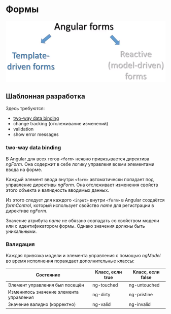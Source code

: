 # Формы

![механизмы разработки форм](https://github.com/SpaceHead1C/Angular6-for-Dummies/blob/master/docs/src/forms-development.png)

## Шаблонная разработка

Здесь требуются:
- [two-way data binding](https://github.com/SpaceHead1C/Angular6-for-Dummies/blob/master/docs/bindings.md)
- change tracking (отслеживание изменений)
- validation
- show error messages

### two-way data binding

В Angular для всех тегов `<form>` неявно привязывается директива *ngForm*. Она содержит в себе логику управлеия всеми элементами ввода на форме.

Каждый элемент ввода внутри `<form>` автоматически попадает под управление директивы *ngForm*. Она отслеживает изменения свойств этого объекта и валидность вводимых данных.

Из этого следует для каждого `<input>` внутри `<form>` в Angular создаётся *formControl*, который использует свойство *name* для регистрации в директиве *ngForm*.

Значение атрибута *name* не обязано совпадать со свойством модели или с идентификатором формы. Однако значения должны быть уникальными.

### Валидация

Каждая привязка модели и элемента управления с помощью *ngModel* во время исполнения пораждает дополнительные классы:

Состояние | Класс, если true | Класс, если false
--------- | ---------------- | -----------------
Элемент управления был посещён | ng-touched | ng-untouched
Изменилось значение элемента управления | ng-dirty | ng-pristine
Значение валидно (корректно) | ng-valid | ng-invalid
